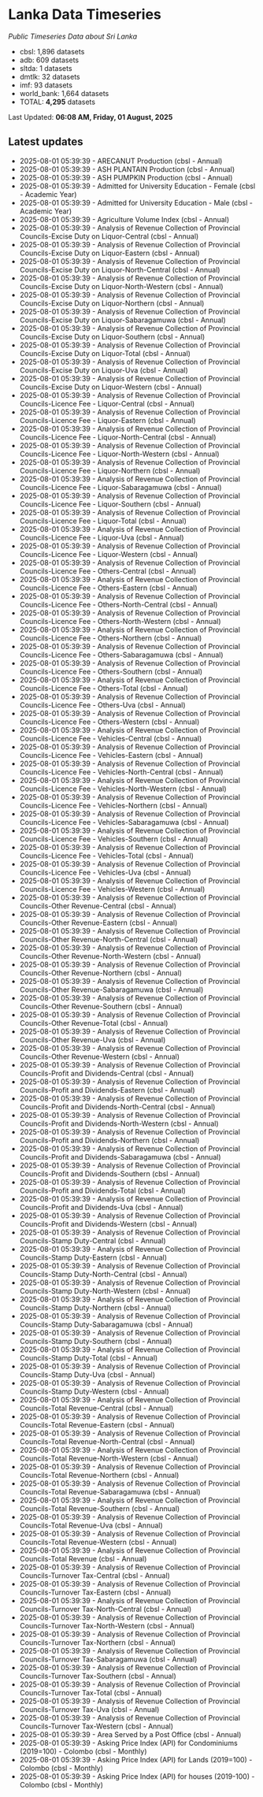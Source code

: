 # Lanka Data Timeseries
*Public Timeseries Data about Sri Lanka*

* cbsl: 1,896 datasets
* adb: 609 datasets
* sltda: 1 datasets
* dmtlk: 32 datasets
* imf: 93 datasets
* world_bank: 1,664 datasets
* TOTAL: **4,295** datasets

Last Updated: **06:08 AM, Friday, 01 August, 2025**

## Latest updates

* 2025-08-01 05:39:39 - ARECANUT Production (cbsl - Annual)
* 2025-08-01 05:39:39 - ASH PLANTAIN Production (cbsl - Annual)
* 2025-08-01 05:39:39 - ASH PUMPKIN Production (cbsl - Annual)
* 2025-08-01 05:39:39 - Admitted for University Education - Female (cbsl - Academic Year)
* 2025-08-01 05:39:39 - Admitted for University Education - Male (cbsl - Academic Year)
* 2025-08-01 05:39:39 - Agriculture Volume Index (cbsl - Annual)
* 2025-08-01 05:39:39 - Analysis of Revenue Collection of Provincial Councils-Excise Duty on Liquor-Central (cbsl - Annual)
* 2025-08-01 05:39:39 - Analysis of Revenue Collection of Provincial Councils-Excise Duty on Liquor-Eastern (cbsl - Annual)
* 2025-08-01 05:39:39 - Analysis of Revenue Collection of Provincial Councils-Excise Duty on Liquor-North-Central (cbsl - Annual)
* 2025-08-01 05:39:39 - Analysis of Revenue Collection of Provincial Councils-Excise Duty on Liquor-North-Western (cbsl - Annual)
* 2025-08-01 05:39:39 - Analysis of Revenue Collection of Provincial Councils-Excise Duty on Liquor-Northern (cbsl - Annual)
* 2025-08-01 05:39:39 - Analysis of Revenue Collection of Provincial Councils-Excise Duty on Liquor-Sabaragamuwa (cbsl - Annual)
* 2025-08-01 05:39:39 - Analysis of Revenue Collection of Provincial Councils-Excise Duty on Liquor-Southern (cbsl - Annual)
* 2025-08-01 05:39:39 - Analysis of Revenue Collection of Provincial Councils-Excise Duty on Liquor-Total (cbsl - Annual)
* 2025-08-01 05:39:39 - Analysis of Revenue Collection of Provincial Councils-Excise Duty on Liquor-Uva (cbsl - Annual)
* 2025-08-01 05:39:39 - Analysis of Revenue Collection of Provincial Councils-Excise Duty on Liquor-Western (cbsl - Annual)
* 2025-08-01 05:39:39 - Analysis of Revenue Collection of Provincial Councils-Licence Fee - Liquor-Central (cbsl - Annual)
* 2025-08-01 05:39:39 - Analysis of Revenue Collection of Provincial Councils-Licence Fee - Liquor-Eastern (cbsl - Annual)
* 2025-08-01 05:39:39 - Analysis of Revenue Collection of Provincial Councils-Licence Fee - Liquor-North-Central (cbsl - Annual)
* 2025-08-01 05:39:39 - Analysis of Revenue Collection of Provincial Councils-Licence Fee - Liquor-North-Western (cbsl - Annual)
* 2025-08-01 05:39:39 - Analysis of Revenue Collection of Provincial Councils-Licence Fee - Liquor-Northern (cbsl - Annual)
* 2025-08-01 05:39:39 - Analysis of Revenue Collection of Provincial Councils-Licence Fee - Liquor-Sabaragamuwa (cbsl - Annual)
* 2025-08-01 05:39:39 - Analysis of Revenue Collection of Provincial Councils-Licence Fee - Liquor-Southern (cbsl - Annual)
* 2025-08-01 05:39:39 - Analysis of Revenue Collection of Provincial Councils-Licence Fee - Liquor-Total (cbsl - Annual)
* 2025-08-01 05:39:39 - Analysis of Revenue Collection of Provincial Councils-Licence Fee - Liquor-Uva (cbsl - Annual)
* 2025-08-01 05:39:39 - Analysis of Revenue Collection of Provincial Councils-Licence Fee - Liquor-Western (cbsl - Annual)
* 2025-08-01 05:39:39 - Analysis of Revenue Collection of Provincial Councils-Licence Fee - Others-Central (cbsl - Annual)
* 2025-08-01 05:39:39 - Analysis of Revenue Collection of Provincial Councils-Licence Fee - Others-Eastern (cbsl - Annual)
* 2025-08-01 05:39:39 - Analysis of Revenue Collection of Provincial Councils-Licence Fee - Others-North-Central (cbsl - Annual)
* 2025-08-01 05:39:39 - Analysis of Revenue Collection of Provincial Councils-Licence Fee - Others-North-Western (cbsl - Annual)
* 2025-08-01 05:39:39 - Analysis of Revenue Collection of Provincial Councils-Licence Fee - Others-Northern (cbsl - Annual)
* 2025-08-01 05:39:39 - Analysis of Revenue Collection of Provincial Councils-Licence Fee - Others-Sabaragamuwa (cbsl - Annual)
* 2025-08-01 05:39:39 - Analysis of Revenue Collection of Provincial Councils-Licence Fee - Others-Southern (cbsl - Annual)
* 2025-08-01 05:39:39 - Analysis of Revenue Collection of Provincial Councils-Licence Fee - Others-Total (cbsl - Annual)
* 2025-08-01 05:39:39 - Analysis of Revenue Collection of Provincial Councils-Licence Fee - Others-Uva (cbsl - Annual)
* 2025-08-01 05:39:39 - Analysis of Revenue Collection of Provincial Councils-Licence Fee - Others-Western (cbsl - Annual)
* 2025-08-01 05:39:39 - Analysis of Revenue Collection of Provincial Councils-Licence Fee - Vehicles-Central (cbsl - Annual)
* 2025-08-01 05:39:39 - Analysis of Revenue Collection of Provincial Councils-Licence Fee - Vehicles-Eastern (cbsl - Annual)
* 2025-08-01 05:39:39 - Analysis of Revenue Collection of Provincial Councils-Licence Fee - Vehicles-North-Central (cbsl - Annual)
* 2025-08-01 05:39:39 - Analysis of Revenue Collection of Provincial Councils-Licence Fee - Vehicles-North-Western (cbsl - Annual)
* 2025-08-01 05:39:39 - Analysis of Revenue Collection of Provincial Councils-Licence Fee - Vehicles-Northern (cbsl - Annual)
* 2025-08-01 05:39:39 - Analysis of Revenue Collection of Provincial Councils-Licence Fee - Vehicles-Sabaragamuwa (cbsl - Annual)
* 2025-08-01 05:39:39 - Analysis of Revenue Collection of Provincial Councils-Licence Fee - Vehicles-Southern (cbsl - Annual)
* 2025-08-01 05:39:39 - Analysis of Revenue Collection of Provincial Councils-Licence Fee - Vehicles-Total (cbsl - Annual)
* 2025-08-01 05:39:39 - Analysis of Revenue Collection of Provincial Councils-Licence Fee - Vehicles-Uva (cbsl - Annual)
* 2025-08-01 05:39:39 - Analysis of Revenue Collection of Provincial Councils-Licence Fee - Vehicles-Western (cbsl - Annual)
* 2025-08-01 05:39:39 - Analysis of Revenue Collection of Provincial Councils-Other Revenue-Central (cbsl - Annual)
* 2025-08-01 05:39:39 - Analysis of Revenue Collection of Provincial Councils-Other Revenue-Eastern (cbsl - Annual)
* 2025-08-01 05:39:39 - Analysis of Revenue Collection of Provincial Councils-Other Revenue-North-Central (cbsl - Annual)
* 2025-08-01 05:39:39 - Analysis of Revenue Collection of Provincial Councils-Other Revenue-North-Western (cbsl - Annual)
* 2025-08-01 05:39:39 - Analysis of Revenue Collection of Provincial Councils-Other Revenue-Northern (cbsl - Annual)
* 2025-08-01 05:39:39 - Analysis of Revenue Collection of Provincial Councils-Other Revenue-Sabaragamuwa (cbsl - Annual)
* 2025-08-01 05:39:39 - Analysis of Revenue Collection of Provincial Councils-Other Revenue-Southern (cbsl - Annual)
* 2025-08-01 05:39:39 - Analysis of Revenue Collection of Provincial Councils-Other Revenue-Total (cbsl - Annual)
* 2025-08-01 05:39:39 - Analysis of Revenue Collection of Provincial Councils-Other Revenue-Uva (cbsl - Annual)
* 2025-08-01 05:39:39 - Analysis of Revenue Collection of Provincial Councils-Other Revenue-Western (cbsl - Annual)
* 2025-08-01 05:39:39 - Analysis of Revenue Collection of Provincial Councils-Profit and Dividends-Central (cbsl - Annual)
* 2025-08-01 05:39:39 - Analysis of Revenue Collection of Provincial Councils-Profit and Dividends-Eastern (cbsl - Annual)
* 2025-08-01 05:39:39 - Analysis of Revenue Collection of Provincial Councils-Profit and Dividends-North-Central (cbsl - Annual)
* 2025-08-01 05:39:39 - Analysis of Revenue Collection of Provincial Councils-Profit and Dividends-North-Western (cbsl - Annual)
* 2025-08-01 05:39:39 - Analysis of Revenue Collection of Provincial Councils-Profit and Dividends-Northern (cbsl - Annual)
* 2025-08-01 05:39:39 - Analysis of Revenue Collection of Provincial Councils-Profit and Dividends-Sabaragamuwa (cbsl - Annual)
* 2025-08-01 05:39:39 - Analysis of Revenue Collection of Provincial Councils-Profit and Dividends-Southern (cbsl - Annual)
* 2025-08-01 05:39:39 - Analysis of Revenue Collection of Provincial Councils-Profit and Dividends-Total (cbsl - Annual)
* 2025-08-01 05:39:39 - Analysis of Revenue Collection of Provincial Councils-Profit and Dividends-Uva (cbsl - Annual)
* 2025-08-01 05:39:39 - Analysis of Revenue Collection of Provincial Councils-Profit and Dividends-Western (cbsl - Annual)
* 2025-08-01 05:39:39 - Analysis of Revenue Collection of Provincial Councils-Stamp Duty-Central (cbsl - Annual)
* 2025-08-01 05:39:39 - Analysis of Revenue Collection of Provincial Councils-Stamp Duty-Eastern (cbsl - Annual)
* 2025-08-01 05:39:39 - Analysis of Revenue Collection of Provincial Councils-Stamp Duty-North-Central (cbsl - Annual)
* 2025-08-01 05:39:39 - Analysis of Revenue Collection of Provincial Councils-Stamp Duty-North-Western (cbsl - Annual)
* 2025-08-01 05:39:39 - Analysis of Revenue Collection of Provincial Councils-Stamp Duty-Northern (cbsl - Annual)
* 2025-08-01 05:39:39 - Analysis of Revenue Collection of Provincial Councils-Stamp Duty-Sabaragamuwa (cbsl - Annual)
* 2025-08-01 05:39:39 - Analysis of Revenue Collection of Provincial Councils-Stamp Duty-Southern (cbsl - Annual)
* 2025-08-01 05:39:39 - Analysis of Revenue Collection of Provincial Councils-Stamp Duty-Total (cbsl - Annual)
* 2025-08-01 05:39:39 - Analysis of Revenue Collection of Provincial Councils-Stamp Duty-Uva (cbsl - Annual)
* 2025-08-01 05:39:39 - Analysis of Revenue Collection of Provincial Councils-Stamp Duty-Western (cbsl - Annual)
* 2025-08-01 05:39:39 - Analysis of Revenue Collection of Provincial Councils-Total Revenue-Central (cbsl - Annual)
* 2025-08-01 05:39:39 - Analysis of Revenue Collection of Provincial Councils-Total Revenue-Eastern (cbsl - Annual)
* 2025-08-01 05:39:39 - Analysis of Revenue Collection of Provincial Councils-Total Revenue-North-Central (cbsl - Annual)
* 2025-08-01 05:39:39 - Analysis of Revenue Collection of Provincial Councils-Total Revenue-North-Western (cbsl - Annual)
* 2025-08-01 05:39:39 - Analysis of Revenue Collection of Provincial Councils-Total Revenue-Northern (cbsl - Annual)
* 2025-08-01 05:39:39 - Analysis of Revenue Collection of Provincial Councils-Total Revenue-Sabaragamuwa (cbsl - Annual)
* 2025-08-01 05:39:39 - Analysis of Revenue Collection of Provincial Councils-Total Revenue-Southern (cbsl - Annual)
* 2025-08-01 05:39:39 - Analysis of Revenue Collection of Provincial Councils-Total Revenue-Uva (cbsl - Annual)
* 2025-08-01 05:39:39 - Analysis of Revenue Collection of Provincial Councils-Total Revenue-Western (cbsl - Annual)
* 2025-08-01 05:39:39 - Analysis of Revenue Collection of Provincial Councils-Total Revenue (cbsl - Annual)
* 2025-08-01 05:39:39 - Analysis of Revenue Collection of Provincial Councils-Turnover Tax-Central (cbsl - Annual)
* 2025-08-01 05:39:39 - Analysis of Revenue Collection of Provincial Councils-Turnover Tax-Eastern (cbsl - Annual)
* 2025-08-01 05:39:39 - Analysis of Revenue Collection of Provincial Councils-Turnover Tax-North-Central (cbsl - Annual)
* 2025-08-01 05:39:39 - Analysis of Revenue Collection of Provincial Councils-Turnover Tax-North-Western (cbsl - Annual)
* 2025-08-01 05:39:39 - Analysis of Revenue Collection of Provincial Councils-Turnover Tax-Northern (cbsl - Annual)
* 2025-08-01 05:39:39 - Analysis of Revenue Collection of Provincial Councils-Turnover Tax-Sabaragamuwa (cbsl - Annual)
* 2025-08-01 05:39:39 - Analysis of Revenue Collection of Provincial Councils-Turnover Tax-Southern (cbsl - Annual)
* 2025-08-01 05:39:39 - Analysis of Revenue Collection of Provincial Councils-Turnover Tax-Total (cbsl - Annual)
* 2025-08-01 05:39:39 - Analysis of Revenue Collection of Provincial Councils-Turnover Tax-Uva (cbsl - Annual)
* 2025-08-01 05:39:39 - Analysis of Revenue Collection of Provincial Councils-Turnover Tax-Western (cbsl - Annual)
* 2025-08-01 05:39:39 - Area Served by a Post Office (cbsl - Annual)
* 2025-08-01 05:39:39 - Asking Price Index (API) for Condominiums (2019=100) - Colombo (cbsl - Monthly)
* 2025-08-01 05:39:39 - Asking Price Index (API) for Lands (2019=100) - Colombo (cbsl - Monthly)
* 2025-08-01 05:39:39 - Asking Price Index (API) for houses (2019-100) - Colombo (cbsl - Monthly)